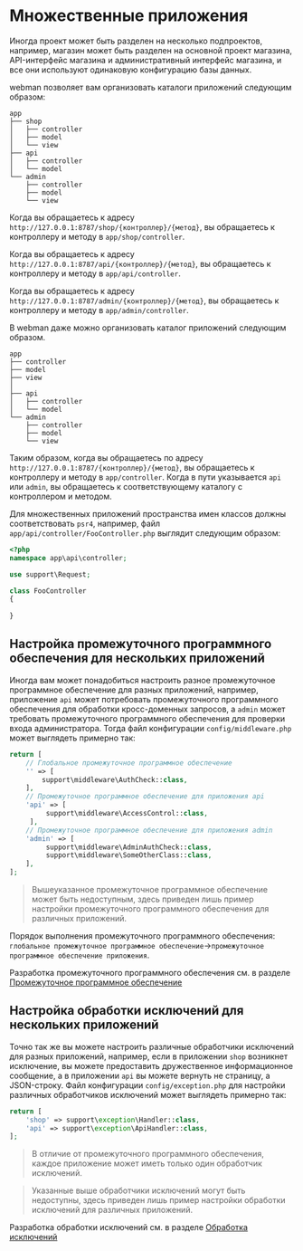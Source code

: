 # Множественные приложения
Иногда проект может быть разделен на несколько подпроектов, например, магазин может быть разделен на основной проект магазина, API-интерфейс магазина и административный интерфейс магазина, и все они используют одинаковую конфигурацию базы данных.

webman позволяет вам организовать каталоги приложений следующим образом:
```plaintext
app
├── shop
│   ├── controller
│   ├── model
│   └── view
├── api
│   ├── controller
│   └── model
└── admin
    ├── controller
    ├── model
    └── view
```
Когда вы обращаетесь к адресу `http://127.0.0.1:8787/shop/{контроллер}/{метод}`, вы обращаетесь к контроллеру и методу в `app/shop/controller`.

Когда вы обращаетесь к адресу `http://127.0.0.1:8787/api/{контроллер}/{метод}`, вы обращаетесь к контроллеру и методу в `app/api/controller`.

Когда вы обращаетесь к адресу `http://127.0.0.1:8787/admin/{контроллер}/{метод}`, вы обращаетесь к контроллеру и методу в `app/admin/controller`.

В webman даже можно организовать каталог приложений следующим образом.
```plaintext
app
├── controller
├── model
├── view
│
├── api
│   ├── controller
│   └── model
└── admin
    ├── controller
    ├── model
    └── view
```
Таким образом, когда вы обращаетесь по адресу `http://127.0.0.1:8787/{контроллер}/{метод}`, вы обращаетесь к контроллеру и методу в `app/controller`. Когда в пути указывается `api` или `admin`, вы обращаетесь к соответствующему каталогу с контроллером и методом.

Для множественных приложений пространства имен классов должны соответствовать `psr4`, например, файл `app/api/controller/FooController.php` выглядит следующим образом:
```php
<?php
namespace app\api\controller;

use support\Request;

class FooController
{
    
}

```

## Настройка промежуточного программного обеспечения для нескольких приложений
Иногда вам может понадобиться настроить разное промежуточное программное обеспечение для разных приложений, например, приложение `api` может потребовать промежуточного программного обеспечения для обработки кросс-доменных запросов, а `admin` может требовать промежуточного программного обеспечения для проверки входа администратора. Тогда файл конфигурации `config/middleware.php` может выглядеть примерно так:
```php
return [
    // Глобальное промежуточное программное обеспечение
    '' => [
        support\middleware\AuthCheck::class,
    ],
    // Промежуточное программное обеспечение для приложения api
    'api' => [
         support\middleware\AccessControl::class,
     ],
    // Промежуточное программное обеспечение для приложения admin
    'admin' => [
         support\middleware\AdminAuthCheck::class,
         support\middleware\SomeOtherClass::class,
    ],
];
```
> Вышеуказанное промежуточное программное обеспечение может быть недоступным, здесь приведен лишь пример настройки промежуточного программного обеспечения для различных приложений.

Порядок выполнения промежуточного программного обеспечения: `глобальное промежуточное программное обеспечение`->`промежуточное программное обеспечение приложения`.

Разработка промежуточного программного обеспечения см. в разделе [Промежуточное программное обеспечение](middleware.md)

## Настройка обработки исключений для нескольких приложений
Точно так же вы можете настроить различные обработчики исключений для разных приложений, например, если в приложении `shop` возникнет исключение, вы можете предоставить дружественное информационное сообщение, а в приложении `api` вы можете вернуть не страницу, а JSON-строку. Файл конфигурации `config/exception.php` для настройки различных обработчиков исключений может выглядеть примерно так:
```php
return [
    'shop' => support\exception\Handler::class,
    'api' => support\exception\ApiHandler::class,
];
```
> В отличие от промежуточного программного обеспечения, каждое приложение может иметь только один обработчик исключений.

> Указанные выше обработчики исключений могут быть недоступны, здесь приведен лишь пример настройки обработки исключений для различных приложений.

Разработка обработки исключений см. в разделе [Обработка исключений](exception.md)
